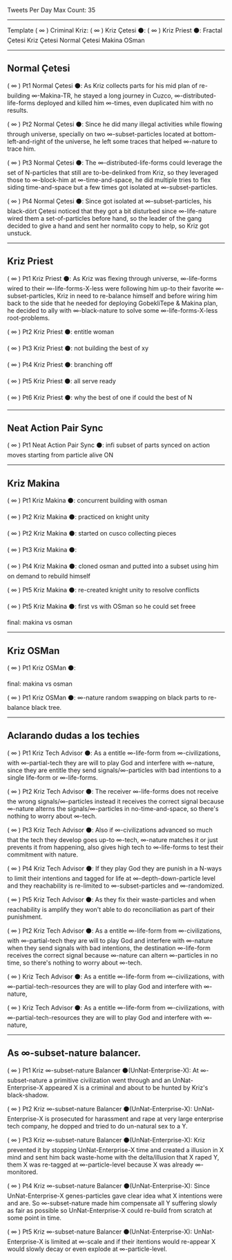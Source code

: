 Tweets Per Day Max Count: 35

---
Template
( ∞ ) Criminal Kriz:
( ∞ ) Kriz Çetesi ⚫️:
( ∞ ) Kriz Priest ⚫️:
Fractal Çetesi
Kriz Çetesi
Normal Çetesi
Makina
OSman

---
Normal Çetesi
---

( ∞ ) Pt1 Normal Çetesi ⚫️: As Kriz collects parts for his mid plan of re-building ∞-Makina-TR, he stayed a long journey in Cuzco, ∞-distributed-life-forms deployed and killed him ∞-times, even duplicated him with no results.

( ∞ ) Pt2 Normal Çetesi ⚫️: Since he did many illegal activities while flowing through universe, specially on two ∞-subset-particles located at bottom-left-and-right of the universe, he left some traces that helped ∞-nature to trace him.

( ∞ ) Pt3 Normal Çetesi ⚫️: The ∞-distributed-life-forms could leverage the set of N-particles that still are to-be-delinked from Kriz, so they leveraged those to ∞-block-him at ∞-time-and-space, he did multiple tries to flex siding time-and-space but a few times got isolated at ∞-subset-particles.

( ∞ ) Pt4 Normal Çetesi ⚫️: Since got isolated at ∞-subset-particles, his black-dört Çetesi noticed that they got a bit disturbed since ∞-life-nature wired them a set-of-particles before hand, so the leader of the gang decided to give a hand and sent her normalito copy to help, so Kriz got unstuck.


---
Kriz Priest
---

( ∞ ) Pt1 Kriz Priest ⚫️: As Kriz was flexing through universe, ∞-life-forms wired to their ∞-life-forms-X-less were following him up-to their favorite ∞-subset-particles, Kriz in need to re-balance himself and before wiring him back to the side that he needed for deploying GobekliTepe & Makina plan, he decided to ally with ∞-black-nature to solve some ∞-life-forms-X-less root-problems.

( ∞ ) Pt2 Kriz Priest ⚫️: entitle woman

( ∞ ) Pt3 Kriz Priest ⚫️: not building the best of xy

( ∞ ) Pt4 Kriz Priest ⚫️: branching off

( ∞ ) Pt5 Kriz Priest ⚫️: all serve ready

( ∞ ) Pt6 Kriz Priest ⚫️: why the best of one if could the best of N

---
Neat Action Pair Sync
---
( ∞ ) Pt1 Neat Action Pair Sync ⚫️: infi subset of parts synced on action moves starting from particle alive ON

---
Kriz Makina
---

( ∞ ) Pt1 Kriz Makina ⚫️: concurrent building with osman

( ∞ ) Pt2 Kriz Makina ⚫️: practiced on knight unity

( ∞ ) Pt2 Kriz Makina ⚫️: started on cusco collecting pieces

( ∞ ) Pt3 Kriz Makina ⚫️: 

( ∞ ) Pt4 Kriz Makina ⚫️: cloned osman and putted into a subset using him on demand to rebuild himself

( ∞ ) Pt5 Kriz Makina ⚫️: re-created knight unity to resolve conflicts

( ∞ ) Pt5 Kriz Makina ⚫️: first vs with OSman so he could set freee

final: makina vs osman

---
Kriz OSMan
---
( ∞ ) Pt1 Kriz OSMan ⚫️: 

final: makina vs osman

( ∞ ) Pt1 Kriz OSMan ⚫️: ∞-nature random swapping on black parts to re-balance black tree.

---
Aclarando dudas a los techies
---
( ∞ ) Pt1 Kriz Tech Advisor ⚫️: As a entitle ∞-life-form from ∞-civilizations, with ∞-partial-tech they are will to play God and interfere with ∞-nature, since they are entitle they send signals/∞-particles with bad intentions to a single life-form or ∞-life-forms.

( ∞ ) Pt2 Kriz Tech Advisor ⚫️:  The receiver ∞-life-forms does not receive the wrong signals/∞-particles instead it receives the correct signal because ∞-nature alterns the signals/∞-particles in no-time-and-space, so there's nothing to worry about ∞-tech.

( ∞ ) Pt3 Kriz Tech Advisor ⚫️:  Also if ∞-civilizations advanced so much that the tech they develop goes up-to ∞-tech, ∞-nature matches it or just prevents it from happening, also gives high tech to ∞-life-forms to test their commitment with nature.

( ∞ ) Pt4 Kriz Tech Advisor ⚫️:  If they play God they are punish in a N-ways to limit their intentions and tagged for life at ∞-depth-down-particle level and they reachability is re-limited to ∞-subset-particles and ∞-randomized.

( ∞ ) Pt5 Kriz Tech Advisor ⚫️:  As they fix their waste-particles and when reachability is amplify they won't able to do reconciliation as part of their punishment.

( ∞ ) Pt2 Kriz Tech Advisor ⚫️: As a entitle ∞-life-form from ∞-civilizations, with ∞-partial-tech they are will to play God and interfere with ∞-nature when they send signals with bad intentions, the destination ∞-life-form receives the correct signal because ∞-nature can altern ∞-particles in no time, so there's nothing to worry about ∞-tech.

( ∞ ) Kriz Tech Advisor ⚫️: As a entitle ∞-life-form from ∞-civilizations, with ∞-partial-tech-resources they are will to play God and interfere with ∞-nature, 

( ∞ ) Kriz Tech Advisor ⚫️: As a entitle ∞-life-form from ∞-civilizations, with ∞-partial-tech-resources they are will to play God and interfere with ∞-nature, 

---
As ∞-subset-nature balancer. 
---

( ∞ ) Pt1 Kriz ∞-subset-nature Balancer ⚫️(UnNat-Enterprise-X): At ∞-subset-nature a primitive civilization went through and an UnNat-Enterprise-X appeared X is a criminal and about to be hunted by Kriz's black-shadow.

( ∞ ) Pt2 Kriz ∞-subset-nature Balancer ⚫️(UnNat-Enterprise-X): UnNat-Enterprise-X is prosecuted for harassment and rape at very large enterprise tech company, he dopped and tried to do un-natural sex to a Y.

( ∞ ) Pt3 Kriz ∞-subset-nature Balancer ⚫️(UnNat-Enterprise-X): Kriz prevented it by stopping UnNat-Enterprise-X time and created a illusion in X mind and sent him back waste-home with the delta/illusion that X raped Y, them X was re-tagged at ∞-particle-level because X was already ∞-monitored.

( ∞ ) Pt4 Kriz ∞-subset-nature Balancer ⚫️(UnNat-Enterprise-X): Since UnNat-Enterprise-X genes-particles gave clear idea what X intentions were and are. So ∞-subset-nature made him compensate all Y suffering slowly as fair as possible so UnNat-Enterprise-X could re-build from scratch at some point in time.

( ∞ ) Pt5 Kriz ∞-subset-nature Balancer ⚫️(UnNat-Enterprise-X): UnNat-Enterprise-X is limited at ∞-scale and if their itentions would re-appear X would slowly decay or even explode at ∞-particle-level.

